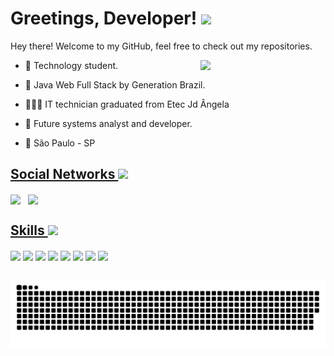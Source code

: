 <h1> Greetings, Developer! <a href="#"><img src = "https://c.tenor.com/Uq_-tDUQlJkAAAAi/hot-beverage-joypixels.gif" width = 75px></a> </h1>

<div size='20px'> Hey there! Welcome to my GitHub, feel free to check out my repositories. 
</div>  

</p>

<a href="#">
<img align="right"  width = 200px src="https://media2.giphy.com/media/Y06jfuK1Bni5PkZwS2/giphy.gif?cid=ecf05e47shlo98va6as8vfj774wlrfo2sl704kckp105v95y&rid=giphy.gif&ct=s"/>
</a>

- 🤖 Technology student.

- 🏫 Java Web Full Stack by Generation Brazil.

- 👩🏾‍💻 IT technician graduated from Etec Jd Ângela

- 💭 Future systems analyst and developer.
  
- 📌 São Paulo - SP
  
<a href="#">
<h2> Social Networks <img width = 30px src="https://c.tenor.com/SNL9_xhZl9oAAAAi/waving-hand-joypixels.gif"/> </h2>
</a>
<a href = 'https://github.com/Rorschach616'> <img width = '32px' align= 'center' src="https://raw.githubusercontent.com/rahulbanerjee26/githubAboutMeGenerator/main/icons/github.svg"/></a> 
&nbsp
<a href = 'https://www.linkedin.com/in/matheusgomesrocha/'> <img width = '32px' align= 'center' src="https://raw.githubusercontent.com/rahulbanerjee26/githubAboutMeGenerator/main/icons/linked-in-alt.svg"/></a>

<a href="#">
<h2> Skills <img width = 25px src="https://camo.githubusercontent.com/beb64ff21c883e318e4f5db5231c2ba4175705bea1c9249e82a41ab375db4f75/68747470733a2f2f6d65646961322e67697068792e636f6d2f6d656469612f51737347456d706b79454f684243623765312f67697068792e6769663f6369643d656366303565343761306e336769316266716e74716d6f62386739616964316f796a327772336473336d67373030626c267269643d67697068792e676966"/> </h2>
</a>

<a href="#"> <img width = '75px' align= 'center' src="https://cdn.discordapp.com/attachments/576185389132415006/915771664527142952/icons8-java-unscreen.gif"/></a>
<a href="#"> <img width = '50px' align= 'center' src="https://appmasters.io/static/mysql-logo-bab2c760c60f17191cb3a002e08a3dbf.png"/></a> 
<a href="#"> <img width = '100px' align= 'center' src="https://spring.io/images/spring-logo-9146a4d3298760c2e7e49595184e1975.svg"/></a> 
<a href="#"> <img width = '75px' align= 'center' src="https://media3.giphy.com/media/kH1DBkPNyZPOk0BxrM/giphy.gif?cid=ecf05e476ys7x50nfeh9rbwn9516wykw2sky0ujdse2fyyrx&rid=giphy.gif&ct=s"/></a> 
<a href="#"> <img width = '50px' align= 'center' src="https://media1.giphy.com/media/IdyAQJVN2kVPNUrojM/giphy.gif?cid=ecf05e47ced6y00z1lcsgbkzxvhzjsl58kz4oks4cmnw3idb&rid=giphy.gif&ct=s"/></a> 
<a href="#"> <img width = '50px' align= 'center' src="https://media1.giphy.com/media/XAxylRMCdpbEWUAvr8/giphy.gif?cid=790b76116ada3a2a0f3dcc7d3aebc890c80f1e61dba63e24&rid=giphy.gif&ct=s"/></a> 
<a href="#"> <img width = '50px' align= 'center' src="https://media3.giphy.com/media/fsEaZldNC8A1PJ3mwp/giphy.gif?cid=790b7611c6d246a2919318a58c68d16e0462bed9b363150e&rid=giphy.gif&ct=s"/></a> 
<a href="#"> <img width = '50px' align= 'center' src="https://getbootstrap.com.br/docs/4.1/assets/img/bootstrap-stack.png"/></a> 


</div>
  
  ##
 <a href="#">
<div> 

 
 ![Snake animation](https://github.com/Rorschach616/Rorschach616/blob/output/github-contribution-grid-snake.svg)

</div>
</a>
